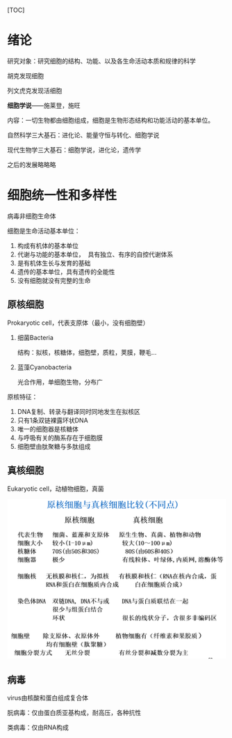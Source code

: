 [TOC]

# 绪论

研究对象：研究细胞的结构、功能、以及各生命活动本质和规律的科学

胡克发现细胞

列文虎克发现活细胞

**细胞学说**——施莱登，施旺

​	内容：一切生物都由细胞组成，细胞是生物形态结构和功能活动的基本单位。

自然科学三大基石：进化论、能量守恒与转化、细胞学说

现代生物学三大基石：细胞学说，进化论，遗传学

之后的发展略略略

# 细胞统一性和多样性

病毒非细胞生命体

细胞是生命活动基本单位：

1. 构成有机体的基本单位
2. 代谢与功能的基本单位，  具有独立、有序的自控代谢体系
3. 是有机体生长与发育的基础
4. 遗传的基本单位，具有遗传的全能性
5. 没有细胞就没有完整的生命

## 原核细胞

Prokaryotic cell，代表支原体（最小，没有细胞壁）

1. 细菌Bacteria

   结构：拟核，核糖体，细胞壁，质粒，荚膜，鞭毛...

2. 蓝藻Cyanobacteria

   光合作用，单细胞生物，分布广

原核特征：

1. DNA复制、转录与翻译同时同地发生在拟核区
2. 只有1条双链裸露环状DNA
3. 唯一的细胞器是核糖体
4. 与呼吸有关的酶系存在于细胞膜
5. 细胞壁由肽聚糖与多肽组成

## 真核细胞

Eukaryotic cell，动植物细胞，真菌

 ![2-1](2-1.png)

## 病毒

virus由核酸和蛋白组成复合体

朊病毒：仅由蛋白质亚基构成，耐高压，各种抗性

类病毒：仅由RNA构成